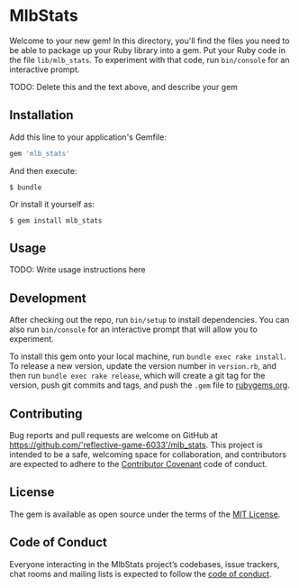 # MlbStats

Welcome to your new gem! In this directory, you'll find the files you need to be able to package up your Ruby library into a gem. Put your Ruby code in the file `lib/mlb_stats`. To experiment with that code, run `bin/console` for an interactive prompt.

TODO: Delete this and the text above, and describe your gem

## Installation

Add this line to your application's Gemfile:

```ruby
gem 'mlb_stats'
```

And then execute:

    $ bundle

Or install it yourself as:

    $ gem install mlb_stats

## Usage

TODO: Write usage instructions here

## Development

After checking out the repo, run `bin/setup` to install dependencies. You can also run `bin/console` for an interactive prompt that will allow you to experiment.

To install this gem onto your local machine, run `bundle exec rake install`. To release a new version, update the version number in `version.rb`, and then run `bundle exec rake release`, which will create a git tag for the version, push git commits and tags, and push the `.gem` file to [rubygems.org](https://rubygems.org).

## Contributing

Bug reports and pull requests are welcome on GitHub at https://github.com/'reflective-game-6033'/mlb_stats. This project is intended to be a safe, welcoming space for collaboration, and contributors are expected to adhere to the [Contributor Covenant](http://contributor-covenant.org) code of conduct.

## License

The gem is available as open source under the terms of the [MIT License](https://opensource.org/licenses/MIT).

## Code of Conduct

Everyone interacting in the MlbStats project’s codebases, issue trackers, chat rooms and mailing lists is expected to follow the [code of conduct](https://github.com/'reflective-game-6033'/mlb_stats/blob/master/CODE_OF_CONDUCT.md).
